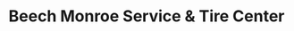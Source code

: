 ---
title: "Beech Monroe Service & Tire Center"
url: /dearborn/beech-monroe-service-and-tire-center/
shop: car repair
---